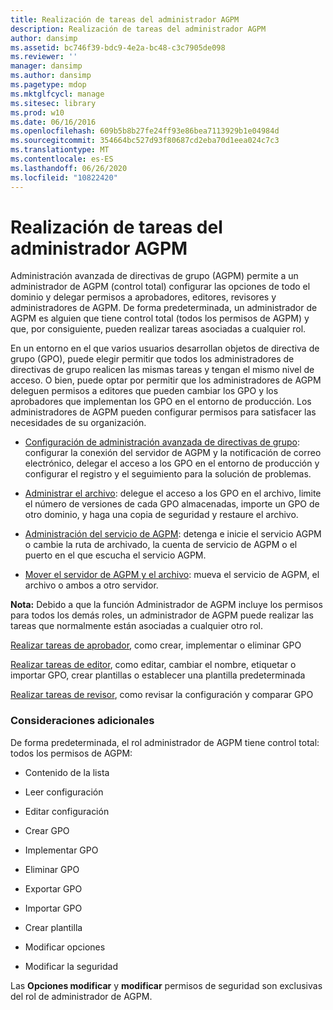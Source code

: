 ```yaml
---
title: Realización de tareas del administrador AGPM
description: Realización de tareas del administrador AGPM
author: dansimp
ms.assetid: bc746f39-bdc9-4e2a-bc48-c3c7905de098
ms.reviewer: ''
manager: dansimp
ms.author: dansimp
ms.pagetype: mdop
ms.mktglfcycl: manage
ms.sitesec: library
ms.prod: w10
ms.date: 06/16/2016
ms.openlocfilehash: 609b5b8b27fe24ff93e86bea7113929b1e04984d
ms.sourcegitcommit: 354664bc527d93f80687cd2eba70d1eea024c7c3
ms.translationtype: MT
ms.contentlocale: es-ES
ms.lasthandoff: 06/26/2020
ms.locfileid: "10822420"
---
```

# Realización de tareas del administrador AGPM


Administración avanzada de directivas de grupo (AGPM) permite a un administrador de AGPM (control total) configurar las opciones de todo el dominio y delegar permisos a aprobadores, editores, revisores y administradores de AGPM. De forma predeterminada, un administrador de AGPM es alguien que tiene control total (todos los permisos de AGPM) y que, por consiguiente, pueden realizar tareas asociadas a cualquier rol.

En un entorno en el que varios usuarios desarrollan objetos de directiva de grupo (GPO), puede elegir permitir que todos los administradores de directivas de grupo realicen las mismas tareas y tengan el mismo nivel de acceso. O bien, puede optar por permitir que los administradores de AGPM deleguen permisos a editores que pueden cambiar los GPO y los aprobadores que implementan los GPO en el entorno de producción. Los administradores de AGPM pueden configurar permisos para satisfacer las necesidades de su organización.

-   [Configuración de administración avanzada de directivas de grupo](configuring-advanced-group-policy-management-agpm40.md): configurar la conexión del servidor de AGPM y la notificación de correo electrónico, delegar el acceso a los GPO en el entorno de producción y configurar el registro y el seguimiento para la solución de problemas.

-   [Administrar el archivo](managing-the-archive-agpm40.md): delegue el acceso a los GPO en el archivo, limite el número de versiones de cada GPO almacenadas, importe un GPO de otro dominio, y haga una copia de seguridad y restaure el archivo.

-   [Administración del servicio de AGPM](managing-the-agpm-service-agpm40.md): detenga e inicie el servicio AGPM o cambie la ruta de archivado, la cuenta de servicio de AGPM o el puerto en el que escucha el servicio AGPM.

-   [Mover el servidor de AGPM y el archivo](move-the-agpm-server-and-the-archive-agpm40.md): mueva el servicio de AGPM, el archivo o ambos a otro servidor.

**Nota:**  Debido a que la función Administrador de AGPM incluye los permisos para todos los demás roles, un administrador de AGPM puede realizar las tareas que normalmente están asociadas a cualquier otro rol.

[Realizar tareas de aprobador](performing-approver-tasks-agpm40.md), como crear, implementar o eliminar GPO

[Realizar tareas de editor](performing-editor-tasks-agpm40.md), como editar, cambiar el nombre, etiquetar o importar GPO, crear plantillas o establecer una plantilla predeterminada

[Realizar tareas de revisor](performing-reviewer-tasks-agpm40.md), como revisar la configuración y comparar GPO

 

### Consideraciones adicionales

De forma predeterminada, el rol administrador de AGPM tiene control total: todos los permisos de AGPM:

-   Contenido de la lista

-   Leer configuración

-   Editar configuración

-   Crear GPO

-   Implementar GPO

-   Eliminar GPO

-   Exportar GPO

-   Importar GPO

-   Crear plantilla

-   Modificar opciones

-   Modificar la seguridad

Las **Opciones modificar** y **modificar** permisos de seguridad son exclusivas del rol de administrador de AGPM.

 

 





